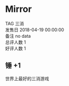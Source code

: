



# Mirror
  
TAG 三消  
发售日 2018-04-19 00:00:00  
备注 no data  
总评人数 1  
好评人数 1
## 锤 +1


世界上最好的三消游戏